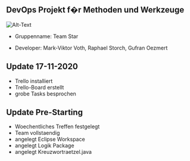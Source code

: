 
## DevOps Projekt f�r Methoden und Werkzeuge 

![Alt-Text](https://3.bp.blogspot.com/-nbI3N4nIBOY/W2dfkZef5gI/AAAAAAAA3nU/gCd3N_yu7FQgymn57J4FmvHYgKZhwkdLwCLcBGAs/s640/ezgif.com-resize-131.gif)

-  Gruppenname: Team Star

-  Developer: Mark-Viktor Voth, Raphael Storch, Gufran Oezmert


## Update 17-11-2020

-  Trello installiert 
-  Trello-Board erstellt 
-  grobe Tasks besprochen 

## Update Pre-Starting  

-  Woechentliches Treffen festgelegt 
-  Team vollstaendig 
-  angelegt Eclipse Workspace
-  angelegt Logik Package 
-  angelegt Kreuzwortraetzel.java 

